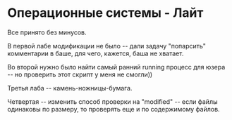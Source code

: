 # Операционные системы - Лайт

Все принято без минусов.

В первой лабе модификации не было -- дали задачу "попарсить" комментарии в баше, для чего, кажется, баша не хватает.

Во второй нужно было найти самый ранний running процесс для юзера -- но проверить этот скрипт у меня не смогли))

Третья лаба -- камень-ножницы-бумага.

Четвертая -- изменить способ проверки на "modified" -- если файлы одинаковы по размеру, то проверять еще и по содержимому файлов.

